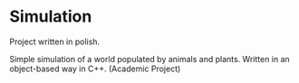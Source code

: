 # Simulation

Project written in polish.

Simple simulation of a world populated by animals and plants. Written in an object-based way in C++. (Academic Project)
